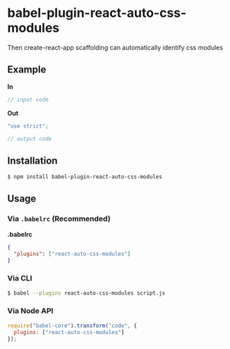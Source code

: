 # babel-plugin-react-auto-css-modules

Then create-react-app scaffolding can automatically identify css modules

## Example

**In**

```js
// input code
```

**Out**

```js
"use strict";

// output code
```

## Installation

```sh
$ npm install babel-plugin-react-auto-css-modules
```

## Usage

### Via `.babelrc` (Recommended)

**.babelrc**

```json
{
  "plugins": ["react-auto-css-modules"]
}
```

### Via CLI

```sh
$ babel --plugins react-auto-css-modules script.js
```

### Via Node API

```javascript
require("babel-core").transform("code", {
  plugins: ["react-auto-css-modules"]
});
```
